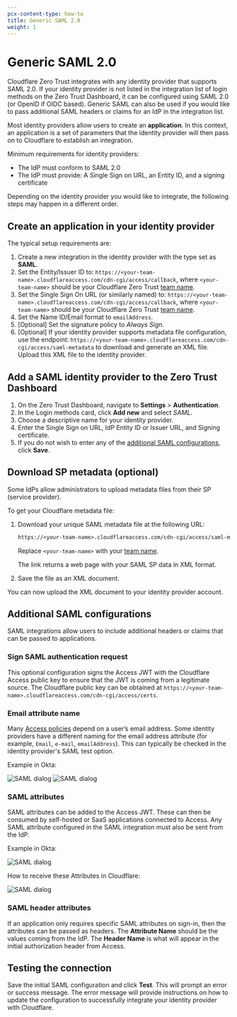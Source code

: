 ```yaml
---
pcx-content-type: how-to
title: Generic SAML 2.0
weight: 1
---
```


# Generic SAML 2.0

Cloudflare Zero Trust integrates with any identity provider that supports SAML 2.0. If your identity provider is not listed in the integration list of login methods on the Zero Trust Dashboard, it can be configured using SAML 2.0 (or OpenID if OIDC based). Generic SAML can also be used if you would like to pass additional SAML headers or claims for an IdP in the integration list.

Most identity providers allow users to create an **application**. In this context, an application is a set of parameters that the identity provider will then pass on to Cloudflare to establish an integration.

Minimum requirements for identity providers:

- The IdP must conform to SAML 2.0
- The IdP must provide: A Single Sign on URL, an Entity ID, and a signing certificate

Depending on the identity provider you would like to integrate, the following steps may happen in a different order.

## Create an application in your identity provider

The typical setup requirements are:

1.  Create a new integration in the identity provider with the type set as **SAML**.
1.  Set the Entity/Issuer ID to: `https://<your-team-name>.cloudflareaccess.com/cdn-cgi/access/callback`, where `<your-team-name>` should be your Cloudflare Zero Trust [team name](/cloudflare-one/glossary/#team-name).
1.  Set the Single Sign On URL (or similarly named) to: `https://<your-team-name>.cloudflareaccess.com/cdn-cgi/access/callback`, where `<your-team-name>` should be your Cloudflare Zero Trust [team name](/cloudflare-one/glossary/#team-name).
1.  Set the Name ID/Email format to `emailAddress`.
1.  \[Optional] Set the signature policy to _Always Sign_.
1.  \[Optional] If your identity provider supports metadata file configuration, use the endpoint: `https://<your-team-name>.cloudflareaccess.com/cdn-cgi/access/saml-metadata` to download and generate an XML file. Upload this XML file to the identity provider.

## Add a SAML identity provider to the Zero Trust Dashboard

1.  On the Zero Trust Dashboard, navigate to **Settings** > **Authentication**.
1.  In the Login methods card, click **Add new** and select _SAML_.
1.  Choose a descriptive name for your identity provider.
1.  Enter the Single Sign on URL, IdP Entity ID or Issuer URL, and Signing certificate.
1.  If you do not wish to enter any of the [additional SAML configurations](#additional-saml-configurations), click **Save**.

## Download SP metadata (optional)

Some IdPs allow administrators to upload metadata files from their SP (service provider).

To get your Cloudflare metadata file:

1.  Download your unique SAML metadata file at the following URL:

    ```txt
    https://<your-team-name>.cloudflareaccess.com/cdn-cgi/access/saml-metadata
    ```

    Replace `<your-team-name>` with your [team name](/cloudflare-one/glossary/#team-name).

    The link returns a web page with your SAML SP data in XML format.

2.  Save the file as an XML document.

You can now upload the XML document to your identity provider account.

## Additional SAML configurations

SAML integrations allow users to include additional headers or claims that can be passed to applications.

### Sign SAML authentication request

This optional configuration signs the Access JWT with the Cloudflare Access public key to ensure that the JWT is coming from a legitimate source. The Cloudflare public key can be obtained at `https://<your-team-name>.cloudflareaccess.com/cdn-cgi/access/certs`.

### Email attribute name

Many [Access policies](/cloudflare-one/policies/access/) depend on a user’s email address. Some identity providers have a different naming for the email address attribute (for example, `Email`, `e-mail`, `emailAddress`). This can typically be checked in the identity provider's SAML test option.

Example in Okta:

![SAML dialog](https://developers.cloudflare.com/cloudflare-one/static/documentation/identity/saml-assertion.png)
![SAML dialog](https://developers.cloudflare.com/cloudflare-one/static/documentation/identity/saml-attributes.png)

### SAML attributes

SAML attributes can be added to the Access JWT. These can then be consumed by self-hosted or SaaS applications connected to Access. Any SAML attribute configured in the SAML integration must also be sent from the IdP.

Example in Okta:

![SAML dialog](https://developers.cloudflare.com/cloudflare-one/static/documentation/identity/attribute-statements.png)

How to receive these Attributes in Cloudflare:

![SAML dialog](https://developers.cloudflare.com/cloudflare-one/static/documentation/identity/attributes-cloudflare.png)

### SAML header attributes

If an application only requires specific SAML attributes on sign-in, then the attributes can be passed as headers. The **Attribute Name** should be the values coming from the IdP. The **Header Name** is what will appear in the initial authorization header from Access.

## Testing the connection

Save the initial SAML configuration and click **Test**. This will prompt an error or success message. The error message will provide instructions on how to update the configuration to successfully integrate your identity provider with Cloudflare.

